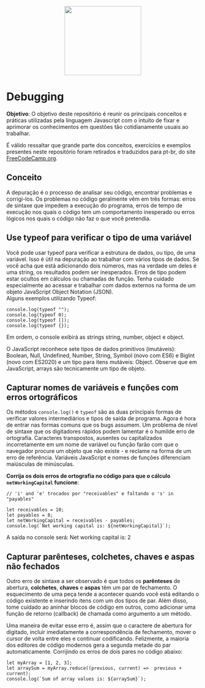 <p align="center">  
  <img src="https://cdn.pixabay.com/photo/2015/04/23/17/41/javascript-736400_960_720.png" height="180" width="200">
</p>

 <h1>Debugging</h1>
 <p><b>Objetivo</b>: O objetivo deste repositório é reunir os principais conceitos e práticas utilizadas pela línguagem Javascript com o intuito de fixar e aprimorar os conhecimentos em questões tão cotidianamente usuais ao trabalhar.</p>
  <p>É válido ressaltar que grande parte dos conceitos, exercícios e exemplos presentes neste repositório foram retirados e traduzidos para pt-br, do site <a href ="https://www.freecodecamp.org/learn">FreeCodeCamp.org</a>.</p>

<h2>Conceito</h2>
  <p>A depuração é o processo de analisar seu código, encontrar problemas e corrigi-los. Os problemas no código geralmente vêm em três formas: erros de sintaxe que impedem a execução do programa, erros de tempo de execução nos quais o código tem um comportamento inesperado ou erros lógicos nos quais o código não faz o que você pretendia.</p>
  
<h2>Use typeof para verificar o tipo de uma variável</h2>
  <p>Você pode usar typeof para verificar a estrutura de dados, ou tipo, de uma variável. Isso é útil na depuração ao trabalhar com vários tipos de dados. Se você acha que está adicionando dois números, mas na verdade um deles é uma string, os resultados podem ser inesperados. Erros de tipo podem estar ocultos em cálculos ou chamadas de função. Tenha cuidado especialmente ao acessar e trabalhar com dados externos na forma de um objeto JavaScript Object Notation (JSON).<br>Alguns exemplos utilizando Typeof:</br></p>

```
console.log(typeof "");
console.log(typeof 0);
console.log(typeof []);
console.log(typeof {});
```

<p>Em ordem, o console exibirá as strings string, number, object e object.</p>

<p>O JavaScript reconhece sete tipos de dados primitivos (imutáveis): Boolean, Null, Undefined, Number, String, Symbol (novo com ES6) e BigInt (novo com ES2020) e um tipo para itens mutáveis: Object. Observe que em JavaScript, arrays são tecnicamente um tipo de objeto.</p>


<h2>Capturar nomes de variáveis e funções com erros ortográficos</h2>
  <p>Os métodos <code>console.log()</code> e <code>typeof</code> são as duas principais formas de verificar valores intermediários e tipos de saída de programa. Agora é hora de entrar nas formas comuns que os bugs assumem. Um problema de nível de sintaxe que os digitadores rápidos podem lamentar é o humilde erro de ortografia. Caracteres transpostos, ausentes ou capitalizados incorretamente em um nome de variável ou função farão com que o navegador procure um objeto que não existe - e reclame na forma de um erro de referência. Variáveis JavaScript e nomes de funções diferenciam maiúsculas de minúsculas.</p>

<p><b>Corrija os dois erros de ortografia no código para que o cálculo <code>netWorkingCapital</code> funcione</b>:</p>

```
// 'i' and 'e' trocados por "receivables" e faltando o 's' in "payables"

let receivables = 10;
let payables = 8;
let netWorkingCapital = receivables - payables;
console.log(`Net working capital is: ${netWorkingCapital}`);

```
<p>A saída no console será: Net working capital is: 2</p>

<h2>Capturar parênteses, colchetes, chaves e aspas não fechados</h2>
   <p>Outro erro de sintaxe a ser observado é que todos os <b>parênteses</b> de abertura, <b>colchetes</b>, <b>chaves</b> e <b>aspas</b> têm um par de fechamento. O esquecimento de uma peça tende a acontecer quando você está editando o código existente e inserindo itens com um dos tipos de par. Além disso, tome cuidado ao aninhar blocos de código em outros, como adicionar uma função de retorno (callback) de chamada como argumento a um método.</p> 
   
   <p>Uma maneira de evitar esse erro é, assim que o caractere de abertura for digitado, incluir imediatamente a correspondência de fechamento, mover o cursor de volta entre eles e continuar codificando. Felizmente, a maioria dos editores de código modernos gera a segunda metade do par automaticamente. Corrijindo os erros de dois pares no código abaixo:</p>
   
```
let myArray = [1, 2, 3];
let arraySum = myArray.reduce((previous, current) =>  previous + current);
console.log(`Sum of array values is: ${arraySum}`);
```
   
